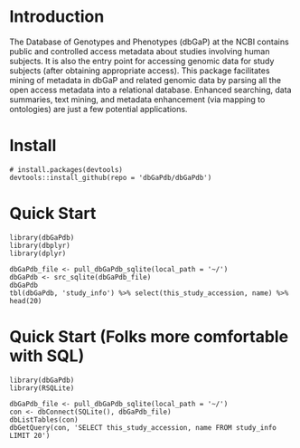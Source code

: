 # Introduction
The Database of Genotypes and Phenotypes (dbGaP) at
    the NCBI contains public and controlled access metadata about
    studies involving human subjects. It is also the entry point
    for accessing genomic data for study subjects (after obtaining
    appropriate access). This package facilitates mining of metadata
    in dbGaP and related genomic data by parsing all the open access
    metadata into a relational database. Enhanced searching, data
    summaries, text mining, and metadata enhancement (via mapping
    to ontologies) are just a few potential applications.

# Install
```{r]
# install.packages(devtools)
devtools::install_github(repo = 'dbGaPdb/dbGaPdb')
```

# Quick Start
```{r}
library(dbGaPdb)
library(dbplyr)
library(dplyr)

dbGaPdb_file <- pull_dbGaPdb_sqlite(local_path = '~/')
dbGaPdb <- src_sqlite(dbGaPdb_file)
dbGaPdb
tbl(dbGaPdb, 'study_info') %>% select(this_study_accession, name) %>% head(20)
```

# Quick Start (Folks more comfortable with SQL)
```{r}
library(dbGaPdb)
library(RSQLite)

dbGaPdb_file <- pull_dbGaPdb_sqlite(local_path = '~/')
con <- dbConnect(SQLite(), dbGaPdb_file)
dbListTables(con)
dbGetQuery(con, 'SELECT this_study_accession, name FROM study_info LIMIT 20')
```


